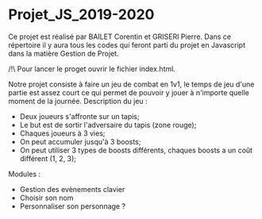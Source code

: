 # Projet_JS_2019-2020
Ce projet est réalisé par BAILET Corentin et GRISERI Pierre.
Dans ce répertoire il y aura tous les codes qui feront parti du projet en Javascript dans la matière Gestion de Projet.

/!\ Pour lancer le proget ouvrir le fichier index.html.

Notre projet consiste à faire un jeu de combat en 1v1, le temps de jeu d'une partie est assez court ce qui permet de pouvoir y jouer à n'importe quelle moment de la journée.
Description du jeu :
- Deux joueurs s'affronte sur un tapis;
- Le but est de sortir l'adversaire du tapis (zone rouge);
- Chaques joueurs à 3 vies;
- On peut accumuler jusqu'à 3 boosts;
- On peut utiliser 3 types de boosts différents, chaques boosts a un coût différent (1, 2, 3);

Modules :
- Gestion des evènements clavier
- Choisir son nom
- Personnaliser son personnage ?
